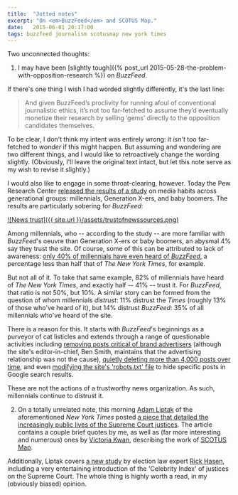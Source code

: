```yaml
---
title:  "Jotted notes"
excerpt: "On <em>BuzzFeed</em> and SCOTUS Map."
date:   2015-06-01 20:17:00
tags: buzzfeed journalism scotusmap new york times
---
```

Two unconnected thoughts:

1) I may have been [slightly tough]({% post_url 2015-05-28-the-problem-with-opposition-research %}) on <em>BuzzFeed</em>.

If there's one thing I wish I had worded slightly differently, it's the last line:

> And given BuzzFeed’s proclivity for running afoul of conventional journalistic ethics, it’s not too far-fetched to assume they’d eventually monetize their research by selling ‘gems’ directly to the opposition candidates themselves.

To be clear, I don't think my intent was entirely wrong: it <em>isn't</em> too far-fetched to <em>wonder</em> if this might happen. But assuming and wondering are two different things, and I would like to retroactively change the wording slightly. (Obviously, I'll leave the original text intact, but let this note serve as my wish to revise it slightly.)

I would also like to engage in some throat-clearing, however. Today the Pew Research Center [released the results of a study](http://www.journalism.org/2015/06/01/millennials-political-news/) on media habits across generational groups: millennials, Generation X-ers, and baby boomers. The results are particularly sobering for <em>BuzzFeed</em>:

[![News trust]({{ site.url }}/assets/trustofnewssources.png)](http://www.journalism.org/interactives/generational-media-habits/table/trust/)

Among millennials, who -- according to the study -- are more familiar with <em>BuzzFeed</em>'s oeuvre than Generation X-ers or baby boomers, an abysmal 4% say they trust the site. Of course, some of this can be attributed to lack of awareness: [only 40% of millennials have even heard of <em>BuzzFeed</em>](http://www.journalism.org/interactives/generational-media-habits/table/heard/), a percentage less than half that of <em>The New York Times</em>, for example.

But not all of it. To take that same example, 82% of millennials have heard of <em>The New York Times</em>, and exactly half -- 41% -- trust it. For <em>BuzzFeed</em>, that ratio is not 50%, but 10%. A similar story can be formed from the question of whom millennials <em>distrust</em>: 11% distrust the <em>Times</em> (roughly 13% of those who've heard of it), but 14% distrust <em>BuzzFeed</em>: 35% of all millennials who've heard of the site.

There is a reason for this. It starts with <em>BuzzFeed</em>'s beginnings as a purveyor of cat listicles and extends through a range of questionable activities including [removing posts critical of brand advertisers](http://www.adweek.com/news/press/after-removing-article-critical-dove-buzzfeed-says-it-wants-avoid-publishing-hot-takes-164001) (although the site's editor-in-chief, Ben Smith, maintains that the advertising relationship was not the cause), [quietly deleting more than 4,000 posts over time](http://gawker.com/over-4-000-buzzfeed-posts-have-completely-disappeared-1619473070), and even [modifying the site's 'robots.txt' file](https://medium.com/@mathewi/buzzfeed-isn-t-doing-itself-any-favors-on-the-credibility-front-d5e381520b40) to hide specific posts in Google search results.

These are not the actions of a trustworthy news organization. As such, millennials continue to distrust it.

2) On a totally unrelated note, this morning [Adam Liptak](https://twitter.com/adamliptak) of the aforementioned <em>New York Times</em> posted [a piece that detailed the increasingly public lives of the Supreme Court justices](http://www.nytimes.com/2015/06/02/us/politics/justices-get-out-more-but-calendars-arent-open-to-just-anyone.html). The article contains a couple brief quotes by me, as well as (far more interesting and numerous) ones by [Victoria Kwan](https://twitter.com/victoriakwan_), describing the work of [SCOTUS Map](http://scotusmap.com/).

Additionally, Liptak covers [a new study](http://papers.ssrn.com/sol3/papers.cfm?abstract_id=2611729) by election law expert [Rick Hasen](https://twitter.com/rickhasen), including a very entertaining introduction of the 'Celebrity Index' of justices on the Supreme Court. The whole thing is highly worth a read, in my (obviously biased) opinion.
